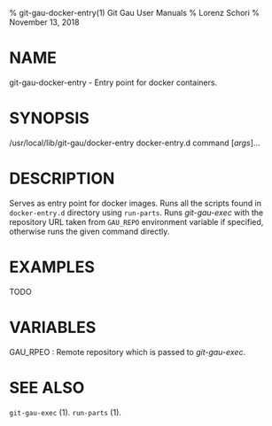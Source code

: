 % git-gau-docker-entry(1) Git Gau User Manuals
% Lorenz Schori
% November 13, 2018

# NAME

git-gau-docker-entry - Entry point for docker containers.

# SYNOPSIS

/usr/local/lib/git-gau/docker-entry docker-entry.d command [*args*]...

# DESCRIPTION

Serves as entry point for docker images. Runs all the scripts found in
`docker-entry.d` directory using `run-parts`. Runs *git-gau-exec* with the
repository URL taken from `GAU_REPO` environment variable if specified,
otherwise runs the given command directly.

# EXAMPLES

TODO

# VARIABLES

GAU\_RPEO
:   Remote repository which is passed to *git-gau-exec*.

# SEE ALSO

`git-gau-exec` (1).
`run-parts` (1).
